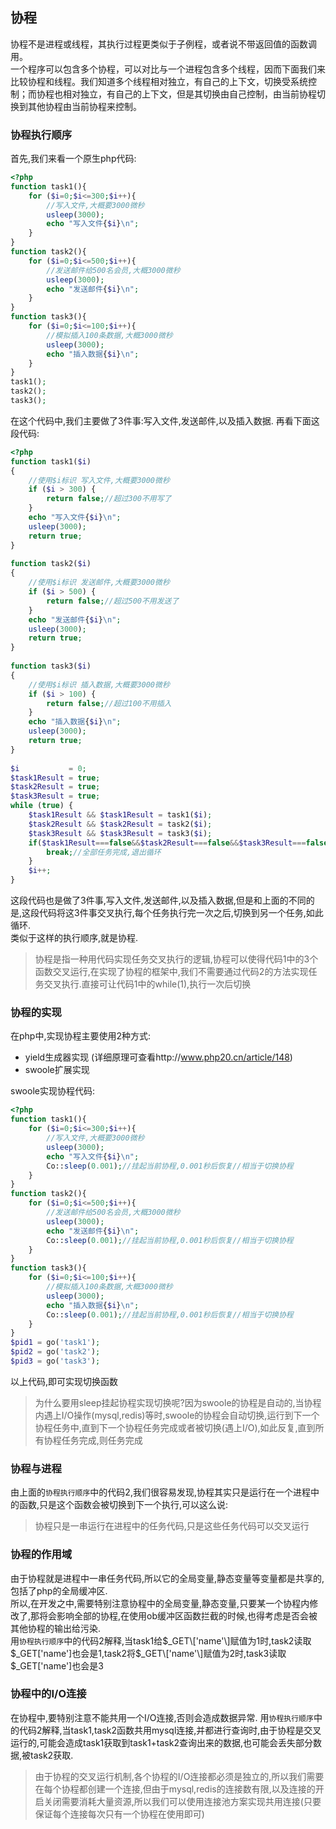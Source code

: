 ## 协程  
协程不是进程或线程，其执行过程更类似于子例程，或者说不带返回值的函数调用。   
一个程序可以包含多个协程，可以对比与一个进程包含多个线程，因而下面我们来比较协程和线程。我们知道多个线程相对独立，有自己的上下文，切换受系统控制；而协程也相对独立，有自己的上下文，但是其切换由自己控制，由当前协程切换到其他协程由当前协程来控制。

### 协程执行顺序
首先,我们来看一个原生php代码:
```php
<?php
function task1(){
    for ($i=0;$i<=300;$i++){
        //写入文件,大概要3000微秒
        usleep(3000);
        echo "写入文件{$i}\n";
    }
}
function task2(){
    for ($i=0;$i<=500;$i++){
        //发送邮件给500名会员,大概3000微秒
        usleep(3000);
        echo "发送邮件{$i}\n";
    }
}
function task3(){
    for ($i=0;$i<=100;$i++){
        //模拟插入100条数据,大概3000微秒
        usleep(3000);
        echo "插入数据{$i}\n";
    }
}
task1();
task2();
task3();
```
在这个代码中,我们主要做了3件事:写入文件,发送邮件,以及插入数据.
再看下面这段代码:
```php
<?php
function task1($i)
{
    //使用$i标识 写入文件,大概要3000微秒
    if ($i > 300) {
        return false;//超过300不用写了
    }
    echo "写入文件{$i}\n";
    usleep(3000);
    return true;
}
 
function task2($i)
{
    //使用$i标识 发送邮件,大概要3000微秒
    if ($i > 500) {
        return false;//超过500不用发送了
    }
    echo "发送邮件{$i}\n";
    usleep(3000);
    return true;
}
 
function task3($i)
{
    //使用$i标识 插入数据,大概要3000微秒
    if ($i > 100) {
        return false;//超过100不用插入
    }
    echo "插入数据{$i}\n";
    usleep(3000);
    return true;
}
 
$i           = 0;
$task1Result = true;
$task2Result = true;
$task3Result = true;
while (true) {
    $task1Result && $task1Result = task1($i);
    $task2Result && $task2Result = task2($i);
    $task3Result && $task3Result = task3($i);
    if($task1Result===false&&$task2Result===false&&$task3Result===false){
        break;//全部任务完成,退出循环
    }
    $i++;
}
```
这段代码也是做了3件事,写入文件,发送邮件,以及插入数据,但是和上面的不同的是,这段代码将这3件事交叉执行,每个任务执行完一次之后,切换到另一个任务,如此循环.  
类似于这样的执行顺序,就是协程.
>协程是指一种用代码实现任务交叉执行的逻辑,协程可以使得代码1中的3个函数交叉运行,在实现了协程的框架中,我们不需要通过代码2的方法实现任务交叉执行.直接可让代码1中的while(1),执行一次后切换


### 协程的实现
在php中,实现协程主要使用2种方式: 
 * yield生成器实现 (详细原理可查看http://www.php20.cn/article/148)
 * swoole扩展实现
 
swoole实现协程代码:
```php
<?php
function task1(){
    for ($i=0;$i<=300;$i++){
        //写入文件,大概要3000微秒
        usleep(3000);
        echo "写入文件{$i}\n";
        Co::sleep(0.001);//挂起当前协程,0.001秒后恢复//相当于切换协程
    }
}
function task2(){
    for ($i=0;$i<=500;$i++){
        //发送邮件给500名会员,大概3000微秒
        usleep(3000);
        echo "发送邮件{$i}\n";
        Co::sleep(0.001);//挂起当前协程,0.001秒后恢复//相当于切换协程
    }
}
function task3(){
    for ($i=0;$i<=100;$i++){
        //模拟插入100条数据,大概3000微秒
        usleep(3000);
        echo "插入数据{$i}\n";
        Co::sleep(0.001);//挂起当前协程,0.001秒后恢复//相当于切换协程
    }
}
$pid1 = go('task1');
$pid2 = go('task2');
$pid3 = go('task3');
```
以上代码,即可实现切换函数
>为什么要用sleep挂起协程实现切换呢?因为swoole的协程是自动的,当协程内遇上I/O操作(mysql,redis)等时,swoole的协程会自动切换,运行到下一个协程任务中,直到下一个协程任务完成或者被切换(遇上I/O),如此反复,直到所有协程任务完成,则任务完成

### 协程与进程
由上面的`协程执行顺序`中的代码2,我们很容易发现,协程其实只是运行在一个进程中的函数,只是这个函数会被切换到下一个执行,可以这么说:
>协程只是一串运行在进程中的任务代码,只是这些任务代码可以交叉运行

### 协程的作用域
由于协程就是进程中一串任务代码,所以它的全局变量,静态变量等变量都是共享的,包括了php的全局缓冲区.  
所以,在开发之中,需要特别注意协程中的全局变量,静态变量,只要某一个协程内修改了,那将会影响全部的协程,在使用ob缓冲区函数拦截的时候,也得考虑是否会被其他协程的输出给污染.  
用`协程执行顺序`中的代码2解释,当task1给$_GET\['name'\]赋值为1时,task2读取$_GET\['name'\]也会是1,task2将$_GET\['name'\]赋值为2时,task3读取$_GET\['name'\]也会是3

### 协程中的I/O连接
在协程中,要特别注意不能共用一个I/O连接,否则会造成数据异常.
用`协程执行顺序`中的代码2解释,当task1,task2函数共用mysql连接,并都进行查询时,由于协程是交叉运行的,可能会造成task1获取到task1+task2查询出来的数据,也可能会丢失部分数据,被task2获取.
>由于协程的交叉运行机制,各个协程的I/O连接都必须是独立的,所以我们需要在每个协程都创建一个连接,但由于mysql,redis的连接数有限,以及连接的开启关闭需要消耗大量资源,所以我们可以使用连接池方案实现共用连接(只要保证每个连接每次只有一个协程在使用即可)






